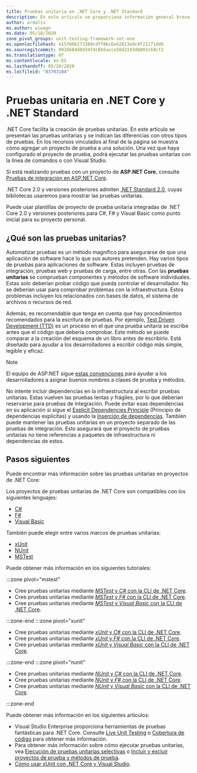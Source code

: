 ```yaml
---
title: Pruebas unitaria en .NET Core y .NET Standard
description: En este artículo se proporciona información general breve de las pruebas unitarias para los proyectos de .NET Core y .NET Standard.
author: ardalis
ms.author: wiwagn
ms.date: 05/18/2020
zone_pivot_groups: unit-testing-framework-set-one
ms.openlocfilehash: e15f80b173389cdff86c6e62013e9c0f21171dd6
ms.sourcegitcommit: 0926684d8d34f4c6b5acce58d2193db093cb9cf2
ms.translationtype: HT
ms.contentlocale: es-ES
ms.lasthandoff: 05/20/2020
ms.locfileid: "83703104"
---
```

# <a name="unit-testing-in-net-core-and-net-standard"></a>Pruebas unitaria en .NET Core y .NET Standard

.NET Core facilita la creación de pruebas unitarias. En este artículo se presentan las pruebas unitarias y se indican las diferencias con otros tipos de pruebas. En los recursos vinculados al final de la página se muestra cómo agregar un proyecto de prueba a una solución. Una vez que haya configurado el proyecto de prueba, podrá ejecutar las pruebas unitarias con la línea de comandos o con Visual Studio.

Si está realizando pruebas con un proyecto de **ASP.NET Core**, consulte [Pruebas de integración en ASP.NET Core](/aspnet/core/test/integration-tests#test-app-prerequisites).

.NET Core 2.0 y versiones posteriores admiten [.NET Standard 2.0](../../standard/net-standard.md), cuyas bibliotecas usaremos para mostrar las pruebas unitarias.

Puede usar plantillas de proyecto de prueba unitaria integradas de .NET Core 2.0 y versiones posteriores para C#, F# y Visual Basic como punto inicial para su proyecto personal.

## <a name="what-are-unit-tests"></a>¿Qué son las pruebas unitarias?

Automatizar pruebas es un método magnífico para asegurarse de que una aplicación de software hace lo que sus autores pretenden. Hay varios tipos de pruebas para aplicaciones de software. Estas incluyen pruebas de integración, pruebas web y pruebas de carga, entre otras. Con las **pruebas unitarias** se comprueban componentes y métodos de software individuales. Estas solo deberían probar código que pueda controlar el desarrollador. No se deberían usar para comprobar problemas con la infraestructura. Estos problemas incluyen los relacionados con bases de datos, el sistema de archivos o recursos de red.

Además, es recomendable que tenga en cuenta que hay procedimientos recomendados para la escritura de pruebas. Por ejemplo, [Test Driven Development (TTD)](https://deviq.com/test-driven-development/) es un proceso en el que una prueba unitaria se escribe antes que el código que debería comprobar. Este método se puede comparar a la creación del esquema de un libro antes de escribirlo. Está diseñado para ayudar a los desarrolladores a escribir código más simple, legible y eficaz.

> [!NOTE]
> El equipo de ASP.NET sigue [estas convenciones](https://github.com/dotnet/aspnetcore/wiki/Engineering-guidelines#unit-tests-and-functional-tests) para ayudar a los desarrolladores a asignar buenos nombres a clases de prueba y métodos.

No intente incluir dependencias en la infraestructura al escribir pruebas unitarias. Estas vuelven las pruebas lentas y frágiles, por lo que deberían reservarse para pruebas de integración. Puede evitar esas dependencias en su aplicación si sigue el [Explicit Dependencies Principle](https://deviq.com/explicit-dependencies-principle/) (Principio de dependencias explícitas) y usando la [Inserción de dependencias](/aspnet/core/fundamentals/dependency-injection). También puede mantener las pruebas unitarias en un proyecto separado de las pruebas de integración. Esto asegurará que el proyecto de pruebas unitarias no tiene referencias a paquetes de infraestructura ni dependencias de estos.

## <a name="next-steps"></a>Pasos siguientes

Puede encontrar más información sobre las pruebas unitarias en proyectos de .NET Core:

Los proyectos de pruebas unitarias de .NET Core son compatibles con los siguientes lenguajes:

- [C#](../../csharp/index.yml)
- [F#](../../fsharp/index.yml)
- [Visual Basic](../../visual-basic/index.yml)

También puede elegir entre varios marcos de pruebas unitarias:

- [xUnit](https://xunit.net/)
- [NUnit](https://nunit.org)
- [MSTest](https://github.com/Microsoft/testfx-docs)

Puede obtener más información en los siguientes tutoriales:

:::zone pivot="mstest"

- Cree pruebas unitarias mediante [*MSTest* y *C#* con la CLI de .NET Core](unit-testing-with-mstest.md).
- Cree pruebas unitarias mediante [*MSTest* y *F#* con la CLI de .NET Core](unit-testing-fsharp-with-mstest.md).
- Cree pruebas unitarias mediante [*MSTest* y *Visual Basic* con la CLI de .NET Core](unit-testing-visual-basic-with-mstest.md).

:::zone-end
:::zone pivot="xunit"

- Cree pruebas unitarias mediante [*xUnit* y *C#* con la CLI de .NET Core](unit-testing-with-dotnet-test.md).
- Cree pruebas unitarias mediante [*xUnit* y *F#* con la CLI de .NET Core](unit-testing-fsharp-with-dotnet-test.md).
- Cree pruebas unitarias mediante [*xUnit* y *Visual Basic* con la CLI de .NET Core](unit-testing-visual-basic-with-dotnet-test.md).

:::zone-end
:::zone pivot="nunit"

- Cree pruebas unitarias mediante [*NUnit* y *C#* con la CLI de .NET Core](unit-testing-with-nunit.md).
- Cree pruebas unitarias mediante [*NUnit* y *F#* con la CLI de .NET Core](unit-testing-fsharp-with-nunit.md).
- Cree pruebas unitarias mediante [*NUnit* y *Visual Basic* con la CLI de .NET Core](unit-testing-visual-basic-with-nunit.md).

:::zone-end

Puede obtener más información en los siguientes artículos:

- Visual Studio Enterprise proporciona herramientas de pruebas fantásticas para .NET Core. Consulte [Live Unit Testing](/visualstudio/test/live-unit-testing) o [Cobertura de código](https://github.com/Microsoft/vstest-docs/blob/master/docs/analyze.md#working-with-code-coverage) para obtener más información.
- Para obtener más información sobre cómo ejecutar pruebas unitarias, vea [Ejecución de pruebas unitarias selectivas](selective-unit-tests.md) o [Incluir y excluir proyectos de prueba y métodos de prueba](/visualstudio/test/live-unit-testing#include-and-exclude-test-projects-and-test-methods).
- [Cómo usar xUnit con .NET Core y Visual Studio](https://xunit.github.io/docs/getting-started-dotnet-core.html).
